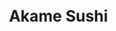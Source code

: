 ---
layout: place
title: Akame Sushi
permalink: /wisconsin/appleton/akame-sushi.html
stateAbbr: WI
stateName: Wisconsin
cityName: Appleton
seo:
  type: restaurant
  links: https://akamesushi888.com/
place_id: ChIJDdrfONWxA4gRujxvHwsIDNE
photos:
  - name: >-
      places/ChIJDdrfONWxA4gRujxvHwsIDNE/photos/AeeoHcK9Ufc7QZai2lGWW8_REJMLl3OzchpzW3hiJ523ZPR1AA6Y7kWhScnAoCzAMdFnh2mtCoIs6iafflsYmG3nNqF71NZCqnGArCYKAurD4jttrTo7A2QnS4wzLlLa4yUQw2TrosWQLuNM7Hc-8hW5-JrwBbtd6RawZBnFvCpqXYva9zGmQp1i3HvHvAwUSavJfGaKpk5lPlQxFELEPj0Jau198Cd85LfuFZUODNZ9rFQwohsRCo7NL2Ipm-TebQrvahERasgQ0RKAE-UgjDbD60N8gDQTjgIvgBIzVLy49HbCtw5nRkyberRRTy5bw9-GVYoNh7SVHSpgFumToSnBGKnQ0CmUc__gd8LBFMGYuDroUTaGdtrAabLHERijU6FBaMXaZvfVJvLqpV_sDPXAaCPpfiwqx6PHBzNlXI09XrWFaw
    widthPx: 3161
    heightPx: 2991
    authorAttributions:
      - displayName: Steven Bodoh
        uri: https://maps.google.com/maps/contrib/115822978233728796495
        photoUri: >-
          https://lh3.googleusercontent.com/a-/ALV-UjX1HV-Q03jR_cKSunJByOPYNyMbTHt51r90ijiN5ZAVqVE--Gei=s100-p-k-no-mo
    flagContentUri: >-
      https://www.google.com/local/imagery/report/?cb_client=maps_api_places.places_api&image_key=!1e10!2sCIHM0ogKEICAgIDB2IWxFg&hl=en-US
    googleMapsUri: >-
      https://www.google.com/maps/place//data=!3m4!1e2!3m2!1sCIHM0ogKEICAgIDB2IWxFg!2e10!4m2!3m1!1s0x8803b1d538dfda0d:0xd10c080b1f6f3cba
  - name: >-
      places/ChIJDdrfONWxA4gRujxvHwsIDNE/photos/AeeoHcLqewaCdVnSbhFsEtVrQ9JsZ3bV-3nPjPQ0rN743kPjThpwUzjYuspCoUjCkaq3NROqgugW_7D489eySOss3FBUPoE_Ux3b97AQeKk9SWXzJbmzwoPJ4x-b8TXinLI69ZwDkPdsVNIY7LuH2uQIV0vnvcl79ec4c_WBI4yOpTNOlrmvmlvXrCA9KRXSI43JXtmgs1vReUBDpqtnyy2zHXKleGzGUc6__9jhv7drv5c0VYJyloR4UNXlcoLsTuCgqs80e7TgN4H7fqz4TVXo6bqish_pHdOy7lmvNYx50wFc7w
    widthPx: 1492
    heightPx: 840
    authorAttributions:
      - displayName: Akame Sushi
        uri: https://maps.google.com/maps/contrib/113263587410574276954
        photoUri: >-
          https://lh3.googleusercontent.com/a-/ALV-UjX7wvu3H7dREZWeebPowXC7eHdH8rFJj1ZFyQ8F6hriVd-m3kM=s100-p-k-no-mo
    flagContentUri: >-
      https://www.google.com/local/imagery/report/?cb_client=maps_api_places.places_api&image_key=!1e10!2sAF1QipOB5x4UH29I7FuFqUTD8yKO2ALonlQT5pf4vfvq&hl=en-US
    googleMapsUri: >-
      https://www.google.com/maps/place//data=!3m4!1e2!3m2!1sAF1QipOB5x4UH29I7FuFqUTD8yKO2ALonlQT5pf4vfvq!2e10!4m2!3m1!1s0x8803b1d538dfda0d:0xd10c080b1f6f3cba
  - name: >-
      places/ChIJDdrfONWxA4gRujxvHwsIDNE/photos/AeeoHcJvcn2vCCnZdOm3SgWPW1yDGZJz7nVCJFwfG1TZr1iUZT3I2SdaQSdCX5i3Nb41XLW5KVQ8ZbaVJqm9H9joE1rTusBzH3WhxTpMOuB0Eez3eB1-l15O8q1dqi-BPMuChDTy2QiO2y8eD4Ywpi3mAi1x96FAmEhmPQD-4bi_TYgS6Q8BzGmquMa7yrinGol5fW_XjJC60zhUUPTSVhBOeSP789fLzKKEVeRhON-PivuCkUhO962Sn_MJBgzhY8WFo0u3xFF_DYHj_0xJ8UlLyvyojn2dKxW9sWOkcgkbATBnLC-7PLUWgZPyjrLTGrCxQWHq-wwFCxodRvz9yBm7vFG-ucK_HphEI6rAkcihDSP4FOuSiMgRS7APKJMYnWOfq8OtXgddrjnUruCxY_X8c4LL-b6_27yFRGyGypRywmEfFDML
    widthPx: 4000
    heightPx: 3000
    authorAttributions:
      - displayName: Josh H
        uri: https://maps.google.com/maps/contrib/107430991345328206548
        photoUri: >-
          https://lh3.googleusercontent.com/a-/ALV-UjX9GxFu_YT18bbn0SFxT-9c5OBhc1zvprfOtwyggrLXSvdr7ntPpg=s100-p-k-no-mo
    flagContentUri: >-
      https://www.google.com/local/imagery/report/?cb_client=maps_api_places.places_api&image_key=!1e10!2sCIHM0ogKEICAgMDg3dDpywE&hl=en-US
    googleMapsUri: >-
      https://www.google.com/maps/place//data=!3m4!1e2!3m2!1sCIHM0ogKEICAgMDg3dDpywE!2e10!4m2!3m1!1s0x8803b1d538dfda0d:0xd10c080b1f6f3cba
  - name: >-
      places/ChIJDdrfONWxA4gRujxvHwsIDNE/photos/AeeoHcLTWlxbgJa903g0lRun5BAbhkmFMA9k6JfFIjkY3PPyiccvPicRAm11qB9I6rSQxBuWWIp0sD08AxWV91yY4gKfVWTE7EBKKA5bClEdt2qU94NJucjg4rAOwALmV8fbrGvwWfviAOGYJ8x-Jqs22SWO0vGlt1L5yhoRHWAdIxDw0kD_NoBmPzwYpH5bAIhNeWU_vzt0J8baTJfkGbRvQsBtlQiA3P1Yqn5YXnJ-p6igmqML2OZJp1quUMM8XjqKuAiNbTJ5XynlBn8klPvr4vhx8JSiWmfadINbZDtaGKUuyaSWlXUnM3myiSW1fvFT2x97reWQQJVyicbXJ1g7MBjNdVGM_7d2yHAqRfO_tdAeDngf9rpEhC1ro71vaVOrOHBaM0qcDmE49CdmT_zW9RZCQuM6GS2lncboj11nb4t66BuE
    widthPx: 3024
    heightPx: 4032
    authorAttributions:
      - displayName: Ethan
        uri: https://maps.google.com/maps/contrib/101906118693603822559
        photoUri: >-
          https://lh3.googleusercontent.com/a-/ALV-UjUI_vURIWspcqYd3-vNJFt9jnplsl82DqvywPHhEZDwbF_0TU9a=s100-p-k-no-mo
    flagContentUri: >-
      https://www.google.com/local/imagery/report/?cb_client=maps_api_places.places_api&image_key=!1e10!2sCIHM0ogKEICAgICLl_rs2QE&hl=en-US
    googleMapsUri: >-
      https://www.google.com/maps/place//data=!3m4!1e2!3m2!1sCIHM0ogKEICAgICLl_rs2QE!2e10!4m2!3m1!1s0x8803b1d538dfda0d:0xd10c080b1f6f3cba
  - name: >-
      places/ChIJDdrfONWxA4gRujxvHwsIDNE/photos/AeeoHcKPH2cEMM6KKvBcrL7UGcmt4Nfdsm5ryfS_kdmIoLLNpHAGOx0Rz9xGgDrT3hQNzAjiPp-n81TcT6t1ccjcfINQ4ZXdZ9ksiIXAf0scDPt4QuWdps6o21f85uWJvARXYYQ56-LB3VKeL9aMnZhnaxj3aKrwhZSXb3kv4dKoBBbfD9-ahPgwQafidAq3NNqKtIx3U1inAWvESvnMeIBZg37sTS84G8IuFLWxE76W6frpezXfh1gfnNlXQxRI46dQdYwfA1arMat9_b-pydt_hGp7W8IDcLxYkYY4AYrhKTF2dA1o8-Y2dbojwKZb60ITQZqW_tTrBCpZfkN9Mn6k_H2gGhNvcc61NtmtxzMlxjSzWFFx7rms3ETLS3P8leLys_H-PK7RL92wqA-itNANseme04Ia4lmCP1bOogHVCr5bpA
    widthPx: 2992
    heightPx: 2992
    authorAttributions:
      - displayName: Junior Xeem Vwj
        uri: https://maps.google.com/maps/contrib/102825081147615358028
        photoUri: >-
          https://lh3.googleusercontent.com/a-/ALV-UjXTI_ASJY5-MlWkZSH0wvTB6RmTi7UOajI7Zq5RYKWbeJbLPojj=s100-p-k-no-mo
    flagContentUri: >-
      https://www.google.com/local/imagery/report/?cb_client=maps_api_places.places_api&image_key=!1e10!2sCIHM0ogKEICAgID7oJHwYQ&hl=en-US
    googleMapsUri: >-
      https://www.google.com/maps/place//data=!3m4!1e2!3m2!1sCIHM0ogKEICAgID7oJHwYQ!2e10!4m2!3m1!1s0x8803b1d538dfda0d:0xd10c080b1f6f3cba
  - name: >-
      places/ChIJDdrfONWxA4gRujxvHwsIDNE/photos/AeeoHcJO8_piv7864bVdx2vGUZFZrBjpqfjjB-3nhWF9N8KWNg9ttEDcYSCwe9bWUF1Fb9QKNZmuqsLFmOsHqKVP64ZkDn_tGNhTmW94oo1FtSiA_6rCaZH2ErUL6EmJ-OdKZ-fuLXByPQqXolGO-8mBLvqs5r8O4BnTOqdOY5EQk11Y0nX6E119XB1w_88Jkr_g0DiqKTXyuljqJocxWh_BxGPDdSQi3RgQyMchct85b2oeL9bLpcT8_DbW75bZmcSeJmzqW0HxS02sIDIltxQYL3XrsTGyosjj4EL5B6l8wE0m_YfDLHhubs41L6RsgFB3_SmfB_hXE60PtImU1BwPv3k3btNi87AOCRjEKEvtTWoocnyHdJ6cAhBbELOoDyRCtYl8aoBgUNHquoEoW4-pK_A3sB-_gCvmh5oYY3kp9Sx4IdSz
    widthPx: 3024
    heightPx: 4032
    authorAttributions:
      - displayName: Ethan
        uri: https://maps.google.com/maps/contrib/101906118693603822559
        photoUri: >-
          https://lh3.googleusercontent.com/a-/ALV-UjUI_vURIWspcqYd3-vNJFt9jnplsl82DqvywPHhEZDwbF_0TU9a=s100-p-k-no-mo
    flagContentUri: >-
      https://www.google.com/local/imagery/report/?cb_client=maps_api_places.places_api&image_key=!1e10!2sCIHM0ogKEICAgICLl_rsuQE&hl=en-US
    googleMapsUri: >-
      https://www.google.com/maps/place//data=!3m4!1e2!3m2!1sCIHM0ogKEICAgICLl_rsuQE!2e10!4m2!3m1!1s0x8803b1d538dfda0d:0xd10c080b1f6f3cba
  - name: >-
      places/ChIJDdrfONWxA4gRujxvHwsIDNE/photos/AeeoHcIyS-L4H3oNcoSqh-OfDxLJr1el283fbsLEjOnMGYR5A06fgKt0TSZ2byfZDL7jqgZdPKGJvYRvCQCaB_7zytZ_EliiPDR1RukoUkG4XrH1uDG_mefAc2AtbZvkze4O7BnDS9swcNcxUF1y6XSonLbfMEjy85kzcwhx2Ut2rbTToT1D67Wc6__FZdsinBXwx4mtvHdcxJZeaLUPKo-qGs4gOqlGxo2IkrCCUVAZihxUz1w4LpxqjKETBY1yCS-OUhbfsZ7d2oi1lFNB9yAVEE7I64AotvLWASnJ4MnynfWmZnGQ_9bmdfm1hya_ICr7paCk_B6Cu5Kfjwmeu5V4ujr8ZKBqYBOFGkUjs_dqlFRU_2vAkLI5U0aTZtYcTuSZOT5zRdkV6FWTbYTyf0r_S2Q9lSOWFHTERLzPe24vCDY
    widthPx: 3024
    heightPx: 4032
    authorAttributions:
      - displayName: Ethan
        uri: https://maps.google.com/maps/contrib/101906118693603822559
        photoUri: >-
          https://lh3.googleusercontent.com/a-/ALV-UjUI_vURIWspcqYd3-vNJFt9jnplsl82DqvywPHhEZDwbF_0TU9a=s100-p-k-no-mo
    flagContentUri: >-
      https://www.google.com/local/imagery/report/?cb_client=maps_api_places.places_api&image_key=!1e10!2sCIHM0ogKEICAgICLl_rsOQ&hl=en-US
    googleMapsUri: >-
      https://www.google.com/maps/place//data=!3m4!1e2!3m2!1sCIHM0ogKEICAgICLl_rsOQ!2e10!4m2!3m1!1s0x8803b1d538dfda0d:0xd10c080b1f6f3cba
  - name: >-
      places/ChIJDdrfONWxA4gRujxvHwsIDNE/photos/AeeoHcKGA9XHi6U62EqhSWfSxBiUiGSqHHVQnFUzK6mN9_ydGOsue2oPZX99e-zDLS2Wysr9y8L2lW02yXUmZnZmFHumqvJZnypWlTfohV-8nkx3ISJ0LWTxmnZa1fd1IWL91KGqjQh0YLlkbZoT7IxwZ8DaaqzCX8EwGmsUBIPNP39wADJBrPaGtxc06_U1gDPGwAB7CksnRkuo0mUtBwSdBu1A-7GLki1Zhp1vdrhzkmD5hg7FzvQo5tb40LO4FAj__PHocb8419SP_5rIsuQcdWm7E1MKyWb2EdRF_LrCT0jwvC-WaxSKVZbKmPgPjOKo9MeKh7UTbRkD_B_7IqBiMb19txLG0zU2tB7g2Xw9kGM3IIgyczrv5HY2iv49CjOeobOGutjgFSjABohAW42o9A075sFJBjoIfU-LNdZ7gKriow
    widthPx: 4032
    heightPx: 3024
    authorAttributions:
      - displayName: V Her
        uri: https://maps.google.com/maps/contrib/112277577209462156266
        photoUri: >-
          https://lh3.googleusercontent.com/a/ACg8ocIl63qy8ykZaASzg5mIgX3RAdDzYS-62IGwYysodS58OXE7H8l8=s100-p-k-no-mo
    flagContentUri: >-
      https://www.google.com/local/imagery/report/?cb_client=maps_api_places.places_api&image_key=!1e10!2sCIHM0ogKEICAgICxrdjeBA&hl=en-US
    googleMapsUri: >-
      https://www.google.com/maps/place//data=!3m4!1e2!3m2!1sCIHM0ogKEICAgICxrdjeBA!2e10!4m2!3m1!1s0x8803b1d538dfda0d:0xd10c080b1f6f3cba
  - name: >-
      places/ChIJDdrfONWxA4gRujxvHwsIDNE/photos/AeeoHcLThnLoipFhUp5AJRftiBb8rEz11w30KjFOf1RC-Sceop6HTfKnYIJdxmOztrsFMogGJfpJvTkFk9N8lRH1cWRw7FvLbCsZm47IcWXVY2lfg4vr56WQpmMsxX4E3hNzWPByYlr0oqr094LtxkAfG_e9P1eP_nvKuHpMYHCXkKJcX3vA5t44FT-hMMeMgJTvM4-wv3z_1069TUgD6nkLc_EydlxoPMtKPntHPN1xc7kdtG5digKUVdSwtXILik7aqA0WVcizGG5pbT4HI4T-axAPSjNafi11X6QrK3hhAuyKOYWqTSAd7c6vDX1YEkz1u6qAGm-1OLK-2HCrCLPp4bcVk9W_gjR2Cx5ig1gqMtSqWwwpOjGiebk9lfrfv3NboH3jrurrOkA3o2DWDafUtbvWDRvCP0wD83iORXeT7wnQBuiI
    widthPx: 4000
    heightPx: 3000
    authorAttributions:
      - displayName: Danae Cleveland
        uri: https://maps.google.com/maps/contrib/115557841872052160624
        photoUri: >-
          https://lh3.googleusercontent.com/a-/ALV-UjXrVlhbRlK6NwYeIGhNRq_5RLFP1D4VI5M7kb8DSKEd_-cMcYuoqQ=s100-p-k-no-mo
    flagContentUri: >-
      https://www.google.com/local/imagery/report/?cb_client=maps_api_places.places_api&image_key=!1e10!2sCIHM0ogKEICAgID7-NHXxQE&hl=en-US
    googleMapsUri: >-
      https://www.google.com/maps/place//data=!3m4!1e2!3m2!1sCIHM0ogKEICAgID7-NHXxQE!2e10!4m2!3m1!1s0x8803b1d538dfda0d:0xd10c080b1f6f3cba
  - name: >-
      places/ChIJDdrfONWxA4gRujxvHwsIDNE/photos/AeeoHcJe4wBVhUhd7AUhquw9YP9mUFsj67MJnrCh367bl_UAFxtFAhive39K5Ig0mYV3ynDWNFJjti6Fu7diODAgPvP6iqGxiWOE8XboHH9HKWrUP3ijhixk-LqSsIQJjY7MUN8ZAwI0c2hHz-TTMhTxbbL6KJ3_rO1jgTeVSWJEpswHO_fbfZW4Suj3RVBF1CeN_dcZw6fu_j4uPUTS7ZLUj4WxqcluG8DbKz7vOoMXEr8UfzVKKO-be0LAVYsorKRCpFJblG1fDYKxFBV91hf-zx9YPGxMeav1pKBP7rj_nqu2cOyh1mJlRvlOADZsRXxyh4Fb8ElCVohy0MpqjOA5Kdkr4TghqUvxdwAJhwbGqNrO9-PYD2ksWun2X0uwbcTWqv2_k-flIVuaA76mMCtRALFU6TxH19rQNSahreKSfNEcjQ
    widthPx: 4000
    heightPx: 3000
    authorAttributions:
      - displayName: Elvin Light
        uri: https://maps.google.com/maps/contrib/111052929723328692400
        photoUri: >-
          https://lh3.googleusercontent.com/a-/ALV-UjXKX9KeMM1KYt-Y9Gqd5gH0XVFDTahDXDXtitqcVw37J1GMInZD2Q=s100-p-k-no-mo
    flagContentUri: >-
      https://www.google.com/local/imagery/report/?cb_client=maps_api_places.places_api&image_key=!1e10!2sCIHM0ogKEICAgICjs6O1MA&hl=en-US
    googleMapsUri: >-
      https://www.google.com/maps/place//data=!3m4!1e2!3m2!1sCIHM0ogKEICAgICjs6O1MA!2e10!4m2!3m1!1s0x8803b1d538dfda0d:0xd10c080b1f6f3cba
address: W3169 Van Roy Rd suite 9, Appleton, WI 54915, USA
street: W3169 Van Roy Rd suite 9
city: Appleton
state: WI
zip: '54915'
country: USA
neighborhood: null
latitude: '44.255991'
longitude: '-88.348517'
accessibility_options:
  wheelchairAccessibleParking: true
  wheelchairAccessibleEntrance: true
  wheelchairAccessibleRestroom: true
  wheelchairAccessibleSeating: true
business_status: OPERATIONAL
name: Akame Sushi
google_maps_links:
  directionsUri: >-
    https://www.google.com/maps/dir//''/data=!4m7!4m6!1m1!4e2!1m2!1m1!1s0x8803b1d538dfda0d:0xd10c080b1f6f3cba!3e0
  placeUri: https://maps.google.com/?cid=15063423697512512698
  writeAReviewUri: >-
    https://www.google.com/maps/place//data=!4m3!3m2!1s0x8803b1d538dfda0d:0xd10c080b1f6f3cba!12e1
  reviewsUri: >-
    https://www.google.com/maps/place//data=!4m4!3m3!1s0x8803b1d538dfda0d:0xd10c080b1f6f3cba!9m1!1b1
  photosUri: >-
    https://www.google.com/maps/place//data=!4m3!3m2!1s0x8803b1d538dfda0d:0xd10c080b1f6f3cba!10e5
primary_type: Japanese Restaurant
opening_hours:
  regular: null
  current: null
secondary_opening_hours:
  regular:
    weekdayDescriptions: null
    type: null
  current:
    weekdayDescriptions: null
    type: null
phone: (920) 815-3656
price_level: PRICE_LEVEL_MODERATE
price_range: $30 &ndash; $50
rating: '4.6'
rating_count: 0
website: https://akamesushi888.com/
description: >-
  Experience Akame Sushi in Appleton, WI$$$Akame Sushi in Appleton, WI, stands
  out as a popular Japanese restaurant known for its inviting atmosphere and
  fresh, flavorful offerings that cater to sushi enthusiasts. This spot features
  an all-you-can-eat buffet with high-quality sashimi and creative rolls, making
  it a go-to choice for those seeking satisfying Japanese cuisine in a welcoming
  setting. The modern decor adds a fun, vibrant touch, enhancing the overall
  dining experience, while convenient ordering via tablets ensures quick
  service. Accessibility options like wheelchair-friendly entrances and parking
  make it easy for everyone to enjoy, positioning it as a reliable option for
  sushi places near me looking for a balanced meal at a moderate price.
generative_summary: >-
  Experience Akame Sushi in Appleton, WI$$$Akame Sushi in Appleton, WI, stands
  out as a popular Japanese restaurant known for its inviting atmosphere and
  fresh, flavorful offerings that cater to sushi enthusiasts. This spot features
  an all-you-can-eat buffet with high-quality sashimi and creative rolls, making
  it a go-to choice for those seeking satisfying Japanese cuisine in a welcoming
  setting. The modern decor adds a fun, vibrant touch, enhancing the overall
  dining experience, while convenient ordering via tablets ensures quick
  service. Accessibility options like wheelchair-friendly entrances and parking
  make it easy for everyone to enjoy, positioning it as a reliable option for
  sushi places near me looking for a balanced meal at a moderate price.
generative_disclosure: Summarized by AI using the Grok-3-Mini model.
reviews:
  - name: >-
      places/ChIJDdrfONWxA4gRujxvHwsIDNE/reviews/ChZDSUhNMG9nS0VJQ0FnTUNndHRTY1ZBEAE
    relativePublishTimeDescription: a month ago
    rating: 5
    text:
      text: >-
        Fast! Good rolls good teriyaki. Loved the decor. Order on a tablet and
        hit send and the food comes out in minutes.... and it tastes good.
        Lacked anything truly unique but everything was pretty good.
      languageCode: en
    originalText:
      text: >-
        Fast! Good rolls good teriyaki. Loved the decor. Order on a tablet and
        hit send and the food comes out in minutes.... and it tastes good.
        Lacked anything truly unique but everything was pretty good.
      languageCode: en
    authorAttribution:
      displayName: Colin Piaskowski (HTA Colin)
      uri: https://www.google.com/maps/contrib/109378843712353132702/reviews
      photoUri: >-
        https://lh3.googleusercontent.com/a-/ALV-UjXQd2mO54VUkQ0aceNiEJNftNExsL4TroCsxAR-K4-sFSFs8xse-g=s128-c0x00000000-cc-rp-mo-ba5
    publishTime: '2025-02-17T02:17:28.203267Z'
    flagContentUri: >-
      https://www.google.com/local/review/rap/report?postId=ChZDSUhNMG9nS0VJQ0FnTUNndHRTY1ZBEAE&d=17924085&t=1
    googleMapsUri: >-
      https://www.google.com/maps/reviews/data=!4m6!14m5!1m4!2m3!1sChZDSUhNMG9nS0VJQ0FnTUNndHRTY1ZBEAE!2m1!1s0x8803b1d538dfda0d:0xd10c080b1f6f3cba
  - name: >-
      places/ChIJDdrfONWxA4gRujxvHwsIDNE/reviews/ChZDSUhNMG9nS0VJQ0FnTUR3akt5WlNBEAE
    relativePublishTimeDescription: 2 weeks ago
    rating: 5
    text:
      text: >-
        I usually don't visit all you can eat sushi, was this was close to home
        on Sunday evening. Loved the sashimi cuts and salmon belly. Would
        definitely return!
      languageCode: en
    originalText:
      text: >-
        I usually don't visit all you can eat sushi, was this was close to home
        on Sunday evening. Loved the sashimi cuts and salmon belly. Would
        definitely return!
      languageCode: en
    authorAttribution:
      displayName: Noi Phax
      uri: https://www.google.com/maps/contrib/103626553382682049955/reviews
      photoUri: >-
        https://lh3.googleusercontent.com/a/ACg8ocIgY99JR3BKnp07YNTooC3l9_UoZkbXLDDvULjalZ5terrVbA=s128-c0x00000000-cc-rp-mo
    publishTime: '2025-03-24T03:07:24.515610Z'
    flagContentUri: >-
      https://www.google.com/local/review/rap/report?postId=ChZDSUhNMG9nS0VJQ0FnTUR3akt5WlNBEAE&d=17924085&t=1
    googleMapsUri: >-
      https://www.google.com/maps/reviews/data=!4m6!14m5!1m4!2m3!1sChZDSUhNMG9nS0VJQ0FnTUR3akt5WlNBEAE!2m1!1s0x8803b1d538dfda0d:0xd10c080b1f6f3cba
  - name: >-
      places/ChIJDdrfONWxA4gRujxvHwsIDNE/reviews/ChdDSUhNMG9nS0VJQ0FnSUQtbk1YNHlRRRAB
    relativePublishTimeDescription: 7 months ago
    rating: 5
    text:
      text: >-
        Food is pretty good. By far one of my favorite places for all you can
        eat sushi (at this price point).


        The service was a bit slow. We went on a weekend around dinner. So make
        reservations or go on week day for better service.


        Despite the large group and lots of patrons, the food came out very
        fast. A few items were missed. But they quickly got us what we needed.


        I recommend trying the salmon belly. The spider roll was also one of my
        favorites (ask for spicy mayo).

        -----------------


        Went back on a weekday and the service was excellent m we got seated
        right away. The food came out pretty fast. And still tasted just as good
        as I remembered it from the first time.
      languageCode: en
    originalText:
      text: >-
        Food is pretty good. By far one of my favorite places for all you can
        eat sushi (at this price point).


        The service was a bit slow. We went on a weekend around dinner. So make
        reservations or go on week day for better service.


        Despite the large group and lots of patrons, the food came out very
        fast. A few items were missed. But they quickly got us what we needed.


        I recommend trying the salmon belly. The spider roll was also one of my
        favorites (ask for spicy mayo).

        -----------------


        Went back on a weekday and the service was excellent m we got seated
        right away. The food came out pretty fast. And still tasted just as good
        as I remembered it from the first time.
      languageCode: en
    authorAttribution:
      displayName: Junior Xeem Vwj
      uri: https://www.google.com/maps/contrib/102825081147615358028/reviews
      photoUri: >-
        https://lh3.googleusercontent.com/a-/ALV-UjXTI_ASJY5-MlWkZSH0wvTB6RmTi7UOajI7Zq5RYKWbeJbLPojj=s128-c0x00000000-cc-rp-mo-ba5
    publishTime: '2024-08-20T03:37:20.876386Z'
    flagContentUri: >-
      https://www.google.com/local/review/rap/report?postId=ChdDSUhNMG9nS0VJQ0FnSUQtbk1YNHlRRRAB&d=17924085&t=1
    googleMapsUri: >-
      https://www.google.com/maps/reviews/data=!4m6!14m5!1m4!2m3!1sChdDSUhNMG9nS0VJQ0FnSUQtbk1YNHlRRRAB!2m1!1s0x8803b1d538dfda0d:0xd10c080b1f6f3cba
  - name: >-
      places/ChIJDdrfONWxA4gRujxvHwsIDNE/reviews/ChdDSUhNMG9nS0VJQ0FnTUNJbUx6LXd3RRAB
    relativePublishTimeDescription: 2 weeks ago
    rating: 5
    text:
      text: >-
        Fresh food and fast service with multiple waiters serving dishes. We
        enjoyed an assortment of sashimi, sushi rolls, and salads. The waiters
        checked on us frequently even though they were packed and very busy.
        Will definitely return again. Next time we’ll save room for the red bean
        ice cream!
      languageCode: en
    originalText:
      text: >-
        Fresh food and fast service with multiple waiters serving dishes. We
        enjoyed an assortment of sashimi, sushi rolls, and salads. The waiters
        checked on us frequently even though they were packed and very busy.
        Will definitely return again. Next time we’ll save room for the red bean
        ice cream!
      languageCode: en
    authorAttribution:
      displayName: Nova Morrow
      uri: https://www.google.com/maps/contrib/109091531952939953987/reviews
      photoUri: >-
        https://lh3.googleusercontent.com/a/ACg8ocKoXJ-TycMKB9sSdFvJoNx90hc5nujE14TgNXXfmRQ3ita8CA=s128-c0x00000000-cc-rp-mo
    publishTime: '2025-03-30T00:14:47.439161Z'
    flagContentUri: >-
      https://www.google.com/local/review/rap/report?postId=ChdDSUhNMG9nS0VJQ0FnTUNJbUx6LXd3RRAB&d=17924085&t=1
    googleMapsUri: >-
      https://www.google.com/maps/reviews/data=!4m6!14m5!1m4!2m3!1sChdDSUhNMG9nS0VJQ0FnTUNJbUx6LXd3RRAB!2m1!1s0x8803b1d538dfda0d:0xd10c080b1f6f3cba
  - name: >-
      places/ChIJDdrfONWxA4gRujxvHwsIDNE/reviews/ChZDSUhNMG9nS0VJQ0FnTURnM2REcEN3EAE
    relativePublishTimeDescription: a month ago
    rating: 4
    text:
      text: >-
        Sushi is pretty good, about standard and what you'd expect from a sushi
        restaurant. Maybe a little on the pricier side. Service is crazy fast.
      languageCode: en
    originalText:
      text: >-
        Sushi is pretty good, about standard and what you'd expect from a sushi
        restaurant. Maybe a little on the pricier side. Service is crazy fast.
      languageCode: en
    authorAttribution:
      displayName: Josh H
      uri: https://www.google.com/maps/contrib/107430991345328206548/reviews
      photoUri: >-
        https://lh3.googleusercontent.com/a-/ALV-UjX9GxFu_YT18bbn0SFxT-9c5OBhc1zvprfOtwyggrLXSvdr7ntPpg=s128-c0x00000000-cc-rp-mo-ba4
    publishTime: '2025-02-26T19:24:34.169578Z'
    flagContentUri: >-
      https://www.google.com/local/review/rap/report?postId=ChZDSUhNMG9nS0VJQ0FnTURnM2REcEN3EAE&d=17924085&t=1
    googleMapsUri: >-
      https://www.google.com/maps/reviews/data=!4m6!14m5!1m4!2m3!1sChZDSUhNMG9nS0VJQ0FnTURnM2REcEN3EAE!2m1!1s0x8803b1d538dfda0d:0xd10c080b1f6f3cba
review_summary: >-
  What Patrons Love About This Sushi Spot$$$Visitors often rave about the fresh
  and tasty sushi selections, with standout items like sashimi and salmon dishes
  that hit the spot for a satisfying meal. Many appreciate the speedy service
  and efficient ordering system, even during busy times, though some note it can
  get a bit slower on weekends but still delivers overall. Folks enjoy the
  variety of options that make it great for groups or families, highlighting the
  value for the price and the welcoming vibe that keeps things enjoyable. While
  it's not always the most unique spot on the block, the consistent quality and
  friendly atmosphere make it a solid pick for anyone hunting for top-rated
  sushi restaurants nearby, encouraging repeat visits for a reliably good time.
review_disclosure: Summarized by AI using the Grok-3-Mini model.
parking_options:
  freeParkingLot: true
  freeStreetParking: true
  valetParking: false
payment_options:
  acceptsCreditCards: true
  acceptsCashOnly: false
allow_dogs: null
curbside_pickup: null
delivery: true
dine_in: true
good_for_children: true
good_for_groups: true
good_for_sports: false
live_music: false
menu_for_children: null
outdoor_seating: false
reservable: true
restroom: true
serves_beer: true
serves_breakfast: null
serves_brunch: false
serves_cocktails: true
serves_coffee: null
serves_dinner: true
serves_dessert: true
serves_lunch: true
serves_vegetarian_food: true
serves_wine: true
takeout: true
update_category: pro
places_description: null

---